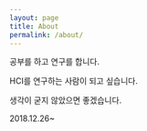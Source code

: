 ```yaml
---
layout: page
title: About
permalink: /about/
---
```


공부를 하고 연구를 합니다.

HCI를 연구하는 사람이 되고 싶습니다.

생각이 굳지 않았으면 좋겠습니다.

2018.12.26~
